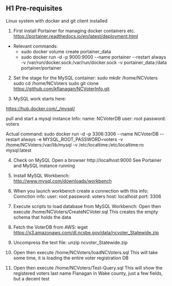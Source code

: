 
## H1 Pre-requisites

Linux system with docker and git client installed



1. First install Portainer for managing docker containers etc.
https://portainer.readthedocs.io/en/latest/deployment.html
- Relevant commands:
	- sudo docker volume create portainer_data
	- sudo docker run -d -p 9000:9000 --name portainer --restart always -v /var/run/docker.sock:/var/run/docker.sock -v portainer_data:/data portainer/portainer


2. Set the stage for the MySQL container:
sudo mkdir /home/NCVoters
sudo cd /home/NCVoters
sudo git clone https://github.com/kflanagan/NCVoterInfo.git


3. MySQL work starts here:

https://hub.docker.com/_/mysql/

  pull and start a mysql instance 
  Info:  name: NCVoterDB
    user: root
    password: voters
    
  Actual command:
    sudo docker run -d -p 3306:3306 --name NCVoterDB --restart always -e MYSQL_ROOT_PASSWORD=voters -v /home/NCVoters:/var/lib/mysql -v /etc/localtime:/etc/localtime:ro mysql:latest


4. Check on MySQL 
Open a browser 
    http://localhost:9000
    See Portainer and MySQL instance running




5. Install MySQL Workbench:
http://www.mysql.com/downloads/workbench

6. When you launch workbench create a connection with this info:
   Connction info:
     user: root
     password: voters
     host: localhost
     port: 3306


7. Execute scripts to load database from MySQL Workbench:
Open then execute  /home/NCVoters/CreateNCVoter.sql
This creates the empty schema that holds the data

8. Fetch the VoterDB from AWS:
wget https://s3.amazonaws.com/dl.ncsbe.gov/data/ncvoter_Statewide.zip

9. Uncompress the text file:
unzip ncvoter_Statewide.zip

10. Open then execute /home/NCVoters/loadNCVoters.sql
This will take some time, it is loading the entire voter registration DB


11. Open then execute  /home/NCVoters/Test-Query.sql
This will show the registered voters last name Flanagan in Wake county, just a few fields, but a decent test
